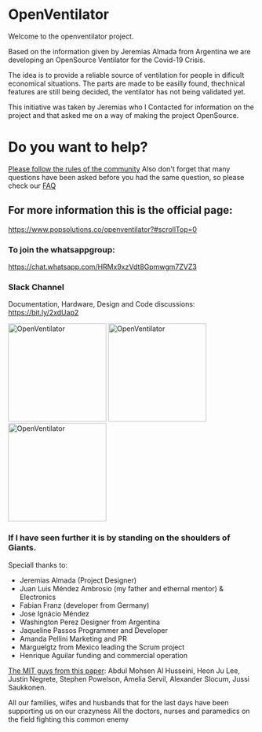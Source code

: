 # OpenVentilator

Welcome to the openventilator project.

Based on the information given by Jeremias Almada from Argentina we are developing an OpenSource Ventilator for the Covid-19 Crisis.

The idea is to provide a reliable source of ventilation for people in dificult economical situations. 
The parts are made to be easilly found, thechnical features are still being decided, the ventilator has not being validated yet.

This initiative was taken by Jeremias who I Contacted for information on the project and that asked me on a way of making the project OpenSource.

# Do you want to help? 
[Please follow the rules of the community](https://www.popsolutions.co/community-guidelines?#scrollTop=0)
Also don't forget that many questions have been asked before you had the same question, so please check our [FAQ](https://www.popsolutions.co/forum/comunidade-aberta-1/faq)

## For more information this is the official page: 
https://www.popsolutions.co/openventilator?#scrollTop=0

### To join the whatsappgroup: 
https://chat.whatsapp.com/HRMx9xzVdt8Gpmwgm7ZVZ3

### Slack Channel
Documentation, Hardware, Design and Code discussions: https://bit.ly/2xdUap2

<p float="left">
	<img src="https://www.popsolutions.co/web/image/64905/img1.jpeg" alt="OpenVentilator" height="200">
	<img src="https://www.popsolutions.co/web/image/64901/Img3.JPG.png" alt="OpenVentilator" height="200">
	<img src="https://www.popsolutions.co/web/image/64904/Img6.png" alt="OpenVentilator" height="200">
</p>

### If I have seen further it is by standing on the shoulders of Giants.

Speciall thanks to:
 - Jeremias Almada (Project Designer)
 - Juan Luis Méndez Ambrosio (my father and ethernal mentor) & Electronics
 - Fabian Franz (developer from Germany)
 - Jose Ignácio Méndez
 - Washington Perez Designer from Argentina
 - Jaqueline Passos Programmer and Developer
 - Amanda Pellini Marketing and PR
 - Marguelgtz from Mexico leading the Scrum project
 - Henrique Aguilar funding and commercial operation
 
 [The MIT guys from this paper](https://web.mit.edu/2.75/projects/DMD_2010_Al_Husseini.pdf): Abdul Mohsen Al Husseini, Heon Ju Lee, Justin Negrete, Stephen Powelson, Amelia Servil,
Alexander Slocum, Jussi Saukkonen. 

All our families, wifes and husbands that for the last days have been supporting us on our crazyness
All the doctors, nurses and paramedics on the field fighting this common enemy




